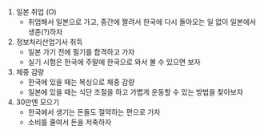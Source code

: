 1. 일본 취업 (O)
	- 취업해서 일본으로 가고, 중간에 짤려서 한국에 다시 돌아오는 일 없이 일본에서 생존(?)하자
2. 정보처리산업기사 취득
	- 일본 가기 전에 필기를 합격하고 가자
	- 실기 시험은 한국에 주말에 한국으로 와서 볼 수 있으면 보자
3. 체중 감량
	- 한국에 있을 때는 복싱으로 체중 감량
	- 일본에 있을 때는 식단 조절을 하고 가볍게 운동할 수 있는 방법을 찾아보자
4. 30만엔 모으기
	- 한국에서 생기는 돈들도 절약하는 편으로 가자
	- 소비를 줄여서 돈을 저축하자	
	